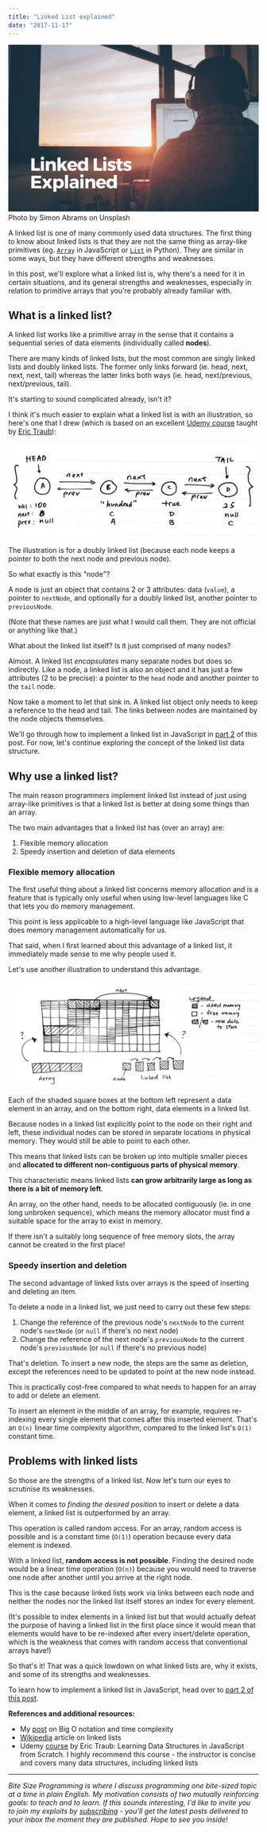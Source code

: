 ```yaml
---
title: "Linked List explained"
date: "2017-11-17"
---
```


![linked list explained banner nickang](images/BSP-linked-list-explained.png) Photo by Simon Abrams on Unsplash

A linked list is one of many commonly used data structures. The first thing to know about linked lists is that they are not the same thing as array-like primitives (eg. [`Array`](https://developer.mozilla.org/en-US/docs/Web/JavaScript/Reference/Global_Objects/Array) in JavaScript or [`List`](https://docs.python.org/3/tutorial/datastructures.html) in Python). They are similar in some ways, but they have different strengths and weaknesses.

In this post, we'll explore what a linked list is, why there's a need for it in certain situations, and its general strengths and weaknesses, especially in relation to primitive arrays that you're probably already familiar with.

## What is a linked list?

A linked list works like a primitive array in the sense that it contains a sequential series of data elements (individually called **nodes**).

There are many kinds of linked lists, but the most common are singly linked lists and doubly linked lists. The former only links forward (ie. head, next, next, next, tail) whereas the latter links both ways (ie. head, next/previous, next/previous, tail).

It's starting to sound complicated already, isn't it?

I think it's much easier to explain what a linked list is with an illustration, so here's one that I drew (which is based on an excellent [Udemy course](https://www.udemy.com/learning-data-structures-in-javascript-from-scratch/) taught by [Eric Traub](https://www.udemy.com/user/eric-traub/)):

![doubly linked list illustration with nodes head and tail](images/linked-list-head-and-tail-and-nodes-1024x388.png)

The illustration is for a doubly linked list (because each node keeps a pointer to both the next node and previous node).

So what exactly is this "node"?

A node is just an object that contains 2 or 3 attributes: data (`value`), a pointer to `nextNode`, and optionally for a doubly linked list, another pointer to `previousNode`.

(Note that these names are just what I would call them. They are not official or anything like that.)

What about the linked list itself? Is it just comprised of many nodes?

Almost. A linked list _encapsulates_ many separate nodes but does so indirectly. Like a node, a linked list is also an object and it has just a few attributes (2 to be precise): a pointer to the `head` node and another pointer to the `tail` node.

Now take a moment to let that sink in. A linked list object only needs to keep a reference to the head and tail. The links between nodes are maintained by the node objects themselves.

We'll go through how to implement a linked list in JavaScript in [part 2](/2017-11-18-linked-list-implementation-part-2/) of this post. For now, let's continue exploring the concept of the linked list data structure.

## Why use a linked list?

The main reason programmers implement linked list instead of just using array-like primitives is that a linked list is better at doing some things than an array.

The two main advantages that a linked list has (over an array) are:

1. Flexible memory allocation
2. Speedy insertion and deletion of data elements

### Flexible memory allocation

The first useful thing about a linked list concerns memory allocation and is a feature that is typically only useful when using low-level languages like C that lets you do memory management.

This point is less applicable to a high-level language like JavaScript that does memory management automatically for us.

That said, when I first learned about this advantage of a linked list, it immediately made sense to me why people used it.

Let's use another illustration to understand this advantage.

![linked list illustration of flexible memory allocation](images/linked-list-memory-allocation-1024x437.png)

Each of the shaded square boxes at the bottom left represent a data element in an array, and on the bottom right, data elements in a linked list.

Because nodes in a linked list explicitly point to the node on their right and left, these individual nodes can be stored in separate locations in physical memory. They would still be able to point to each other.

This means that linked lists can be broken up into multiple smaller pieces and **allocated to different non-contiguous parts of physical memory**.

This characteristic means linked lists **can grow arbitrarily large as long as there is a bit of memory left**.

An array, on the other hand, needs to be allocated contiguously (ie. in one long unbroken sequence), which means the memory allocator must find a suitable space for the array to exist in memory.

If there isn't a suitably long sequence of free memory slots, the array cannot be created in the first place!

### Speedy insertion and deletion

The second advantage of linked lists over arrays is the speed of inserting and deleting an item.

To delete a node in a linked list, we just need to carry out these few steps:

1. Change the reference of the previous node's `nextNode` to the current node's `nextNode` (or `null` if there's no next node)
2. Change the reference of the next node's `previousNode` to the current node's `previousNode` (or `null` if there's no previous node)

That's deletion. To insert a new node, the steps are the same as deletion, except the references need to be updated to point at the new node instead.

This is practically cost-free compared to what needs to happen for an array to add or delete an element.

To insert an element in the middle of an array, for example, requires re-indexing every single element that comes after this inserted element. That's an `O(n)` linear time complexity algorithm, compared to the linked list's `O(1)` constant time.

## Problems with linked lists

So those are the strengths of a linked list. Now let's turn our eyes to scrutinise its weaknesses.

When it comes to _finding the desired position_ to insert or delete a data element, a linked list is outperformed by an array.

This operation is called random access. For an array, random access is possible and is a constant time (`O(1)`) operation because every data element is indexed.

With a linked list, **random access is not possible**. Finding the desired node would be a linear time operation (`O(n)`) because you would need to traverse one node after another until you arrive at the right node.

This is the case because linked lists work via links between each node and neither the nodes nor the linked list itself stores an index for every element.

(It's possible to index elements in a linked list but that would actually defeat the purpose of having a linked list in the first place since it would mean that elements would have to be re-indexed after every insert/delete operation, which is the weakness that comes with random access that conventional arrays have!)

So that's it! That was a quick lowdown on what linked lists are, why it exists, and some of its strengths and weaknesses.

To learn how to implement a linked list in JavaScript, head over to [part 2 of this post](/2017-11-18-linked-list-implementation-part-2/).

**References and additional resources:**

- My [post](/2017-11-15-algorithm-time-complexity-big-o-notation/) on Big O notation and time complexity
- [Wikipedia](https://en.wikipedia.org/wiki/Linked_list) article on linked lists
- Udemy [course](https://www.udemy.com/learning-data-structures-in-javascript-from-scratch/) by Eric Traub: Learning Data Structures in JavaScript from Scratch. I highly recommend this course - the instructor is concise and covers many data structures, including linked lists

* * *

_Bite Size Programming is where I discuss programming one bite-sized topic at a time in plain English. My motivation consists of two mutually reinforcing goals: to teach and to learn. If this sounds interesting, I'd like to invite you to join my exploits by [subscribing](http://eepurl.com/c7xfID) - you'll get the latest posts delivered to your inbox the moment they are published. Hope to see you inside!_
